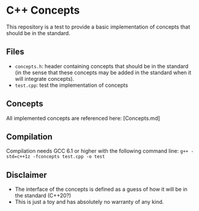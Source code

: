 # C++ Concepts

This repository is a test to provide a basic implementation of concepts that should be in the standard.

## Files
- `concepts.h`: header containing concepts that should be in the standard (in the sense that these concepts may be added in the standard when it will integrate concepts).
- `test.cpp`: test the implementation of concepts

## Concepts
All implemented concepts are referenced here: [Concepts.md]

## Compilation
Compilation needs GCC 6.1 or higher with the following command line:
`g++ -std=c++1z -fconcepts test.cpp -o test`

## Disclaimer
- The interface of the concepts is defined as a guess of how it will be in the standard (C++20?)
- This is just a toy and has absolutely no warranty of any kind.
